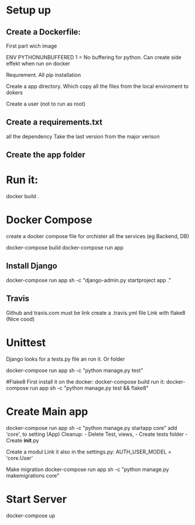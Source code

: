 # Setup up
## Create a Dockerfile:
First part wich image

ENV PYTHONUNBUFFERED 1
= No buffering for python. Can create side effekt when run on docker

Requrement. All pip installation

Create a app directory. Which copy all the files from the local enviroment to dokers

Create a user (not to run as root)

## Create a requirements.txt
all the dependency
Take the last version from the major verison

## Create the app folder

# Run it:
docker build .


# Docker Compose
create a docker compose file for orchister all the services (eg Backend, DB)

docker-compose build
docker-compose run app

## Install Django
docker-compose run app sh -c "django-admin.py startproject app ." 

## Travis
Github and travis.com must be link
create a .travis.yml file
Link with flake8 (Nice cood) 

# Unittest
Django looks for a tests.py file an run it. Or folder

docker-compose run app sh -c "python manage.py test"

#Flake8
First install it on the docker: docker-compose build
run it: docker-compose run app sh -c "python manage.py test && flake8" 
# Create Main app
docker-compose run app sh -c "python manage.py startapp core"
add     'core', to setting (App)
Cleanup: 
    - Delete Test, views, 
    - Create tests folder
    - Create __init__.py

Create a modul
Link it also in the settings.py: AUTH_USER_MODEL = 'core.User'

Make migration
docker-compose run app sh -c "python manage.py makemigrations core"

# Start Server
docker-compose up

